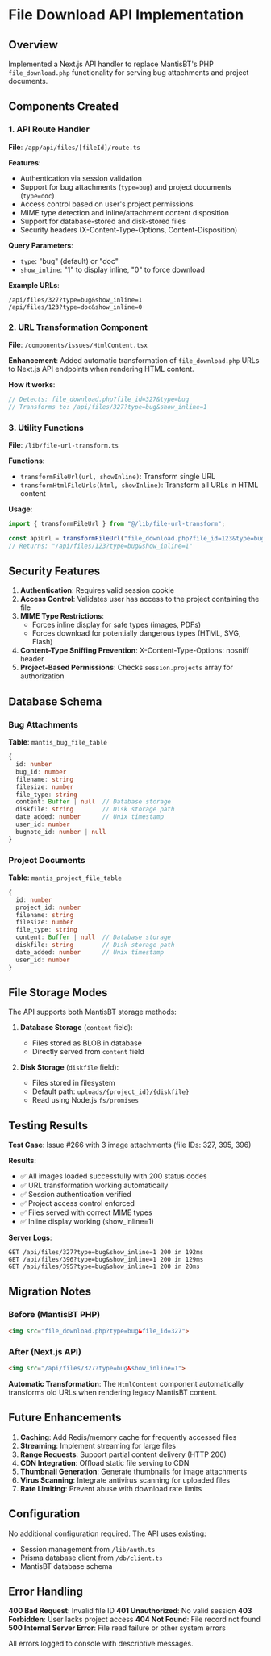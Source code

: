 # File Download API Implementation

## Overview

Implemented a Next.js API handler to replace MantisBT's PHP `file_download.php` functionality for serving bug attachments and project documents.

## Components Created

### 1. API Route Handler
**File**: `/app/api/files/[fileId]/route.ts`

**Features**:
- Authentication via session validation
- Support for bug attachments (`type=bug`) and project documents (`type=doc`)
- Access control based on user's project permissions
- MIME type detection and inline/attachment content disposition
- Support for database-stored and disk-stored files
- Security headers (X-Content-Type-Options, Content-Disposition)

**Query Parameters**:
- `type`: "bug" (default) or "doc"
- `show_inline`: "1" to display inline, "0" to force download

**Example URLs**:
```
/api/files/327?type=bug&show_inline=1
/api/files/123?type=doc&show_inline=0
```

### 2. URL Transformation Component
**File**: `/components/issues/HtmlContent.tsx`

**Enhancement**: Added automatic transformation of `file_download.php` URLs to Next.js API endpoints when rendering HTML content.

**How it works**:
```javascript
// Detects: file_download.php?file_id=327&type=bug
// Transforms to: /api/files/327?type=bug&show_inline=1
```

### 3. Utility Functions
**File**: `/lib/file-url-transform.ts`

**Functions**:
- `transformFileUrl(url, showInline)`: Transform single URL
- `transformHtmlFileUrls(html, showInline)`: Transform all URLs in HTML content

**Usage**:
```typescript
import { transformFileUrl } from "@/lib/file-url-transform";

const apiUrl = transformFileUrl("file_download.php?file_id=123&type=bug");
// Returns: "/api/files/123?type=bug&show_inline=1"
```

## Security Features

1. **Authentication**: Requires valid session cookie
2. **Access Control**: Validates user has access to the project containing the file
3. **MIME Type Restrictions**:
   - Forces inline display for safe types (images, PDFs)
   - Forces download for potentially dangerous types (HTML, SVG, Flash)
4. **Content-Type Sniffing Prevention**: X-Content-Type-Options: nosniff header
5. **Project-Based Permissions**: Checks `session.projects` array for authorization

## Database Schema

### Bug Attachments
**Table**: `mantis_bug_file_table`
```typescript
{
  id: number
  bug_id: number
  filename: string
  filesize: number
  file_type: string
  content: Buffer | null  // Database storage
  diskfile: string        // Disk storage path
  date_added: number      // Unix timestamp
  user_id: number
  bugnote_id: number | null
}
```

### Project Documents
**Table**: `mantis_project_file_table`
```typescript
{
  id: number
  project_id: number
  filename: string
  filesize: number
  file_type: string
  content: Buffer | null  // Database storage
  diskfile: string        // Disk storage path
  date_added: number      // Unix timestamp
  user_id: number
}
```

## File Storage Modes

The API supports both MantisBT storage methods:

1. **Database Storage** (`content` field):
   - Files stored as BLOB in database
   - Directly served from `content` field

2. **Disk Storage** (`diskfile` field):
   - Files stored in filesystem
   - Default path: `uploads/{project_id}/{diskfile}`
   - Read using Node.js `fs/promises`

## Testing Results

**Test Case**: Issue #266 with 3 image attachments (file IDs: 327, 395, 396)

**Results**:
- ✅ All images loaded successfully with 200 status codes
- ✅ URL transformation working automatically
- ✅ Session authentication verified
- ✅ Project access control enforced
- ✅ Files served with correct MIME types
- ✅ Inline display working (show_inline=1)

**Server Logs**:
```
GET /api/files/327?type=bug&show_inline=1 200 in 192ms
GET /api/files/396?type=bug&show_inline=1 200 in 129ms
GET /api/files/395?type=bug&show_inline=1 200 in 20ms
```

## Migration Notes

### Before (MantisBT PHP)
```html
<img src="file_download.php?type=bug&file_id=327">
```

### After (Next.js API)
```html
<img src="/api/files/327?type=bug&show_inline=1">
```

**Automatic Transformation**: The `HtmlContent` component automatically transforms old URLs when rendering legacy MantisBT content.

## Future Enhancements

1. **Caching**: Add Redis/memory cache for frequently accessed files
2. **Streaming**: Implement streaming for large files
3. **Range Requests**: Support partial content delivery (HTTP 206)
4. **CDN Integration**: Offload static file serving to CDN
5. **Thumbnail Generation**: Generate thumbnails for image attachments
6. **Virus Scanning**: Integrate antivirus scanning for uploaded files
7. **Rate Limiting**: Prevent abuse with download rate limits

## Configuration

No additional configuration required. The API uses existing:
- Session management from `/lib/auth.ts`
- Prisma database client from `/db/client.ts`
- MantisBT database schema

## Error Handling

**400 Bad Request**: Invalid file ID
**401 Unauthorized**: No valid session
**403 Forbidden**: User lacks project access
**404 Not Found**: File record not found
**500 Internal Server Error**: File read failure or other system errors

All errors logged to console with descriptive messages.